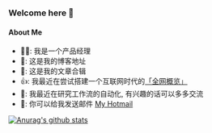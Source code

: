 ### Welcome here 👋

#### About Me

- 👨‍💻: 我是一个产品经理
- 📑: 这是我的博客地址 []()
- 📓: 这是我的文章合辑 []()
- 👍: 我最近在尝试搭建一个互联网时代的[「全网概览」](https://yuanyeon.github.io/The-Whole-Web-Catalog/)
- 🧰: 我最近在研究工作流的自动化, 有兴趣的话可以多多交流
- 📧: 你可以给我发送邮件 [My Hotmail](mailto:yuanyedmc@hotmail.com)


<!--
**yuanyeon/yuanyeon** is a ✨ _special_ ✨ repository because its `README.md` (this file) appears on your GitHub profile.

Here are some ideas to get you started:

- 🔭 I’m currently working on ...
- 🌱 I’m currently learning ...
- 👯 I’m looking to collaborate on ...
- 🤔 I’m looking for help with ...
- 💬 Ask me about ...
- 📫 How to reach me: ...
- 😄 Pronouns: ...
- ⚡ Fun fact: ...

-->
[![Anurag's github stats](https://github-readme-stats.vercel.app/api?username=yuanyeon&show_icons=true)](https://github.com/anuraghazra/github-readme-stats)
